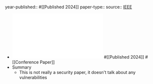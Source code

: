 year-published:: #[[Published 2024]] 
paper-type:: 
source:: [IEEE](https://ieeexplore.ieee.org/abstract/document/10642879)

- ![Enhanced Indoor Multi-Target Counting Based on Micro-Doppler Features with 24GHz Radar](../assets/Enhanced_Indoor_Multi-Target_Counting_Based_on_Micro-Doppler_Features_with_24GHz_Radar_1733260929097_0.pdf) #[[Published 2024]] #[[Conference Paper]]
- Summary
	- This is not really a security paper, it doesn't talk about any vulnerabilities